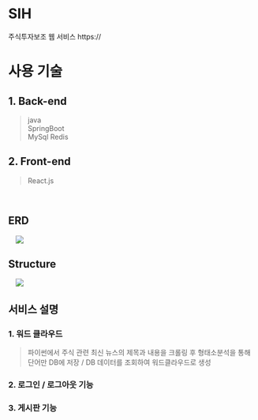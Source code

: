 # SIH

주식투자보조 웹 서비스
https://

# 사용 기술

## 1. Back-end

> java  
> SpringBoot  
> MySql
> Redis

## 2. Front-end

> React.js

<br />

## ERD

<div markdown="1" style="padding-left: 15px;">
  <img src="https://github.com/user-attachments/assets/e2ee72cb-99e1-49d8-b807-7615942cd6c4" />
</div>


## Structure

<div markdown="1" style="padding-left: 15px;">
<img src="https://github.com/user-attachments/assets/56fef95d-afb1-452b-ae49-a282d4085dab" />
</div>

## 서비스 설명

### 1. 워드 클라우드
> 파이썬에서 주식 관련 최신 뉴스의 제목과 내용을 크롤링 후 형태소분석을 통해 단어만 DB에 저장 / DB 데이터를 조회하여 워드클라우드로 생성

### 2. 로그인 / 로그아웃 기능

### 3. 게시판 기능

<br />

